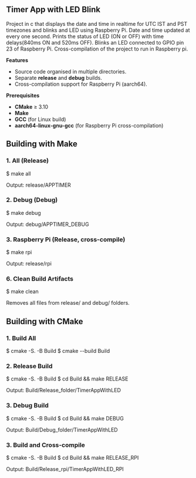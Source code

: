 ## **Timer App with LED Blink**

Project in c that displays the date and time in realtime for UTC IST and PST timezones and blinks and LED using Raspberry Pi. 
Date and time updated at every one second.
Prints the status of LED (ON or OFF) with time delays(840ms ON and 520ms OFF).
Blinks an LED connected to GPIO pin 23 of Raspberry Pi.
Cross-compilation of the project to run in Raspberry pi.

**Features**

* Source code organised in multiple directories.
* Separate **release** and **debug** builds.
* Cross-compilation support for Raspberry Pi (aarch64).

**Prerequisites**

* **CMake** ≥ 3.10
* **Make**
* **GCC** (for Linux build)
* **aarch64-linux-gnu-gcc** (for Raspberry Pi cross-compilation)

## Building with Make

### 1. All (Release)

$ make all

Output: release/APPTIMER

### 2. Debug (Debug)

$ make debug

Output: debug/APPTIMER_DEBUG

### 3. Raspberry Pi (Release, cross-compile)

$ make rpi

Output: release/rpi

### 6. Clean Build Artifacts

$ make clean

Removes all files from release/ and debug/ folders.

## Building with CMake

### 1. Build All
 
$ cmake -S. -B Build
$ cmake --build Build

### 2. Release Build
 
$ cmake -S. -B Build
$ cd Build && make RELEASE

Output: Build/Release_folder/TimerAppWithLED

### 3. Debug Build
 
$ cmake -S. -B Build
$ cd Build && make DEBUG

Output: Build/Debug_folder/TimerAppWithLED

### 3. Build and Cross-compile
 
$ cmake -S. -B Build
$ cd Build && make RELEASE_RPI

Output: Build/Release_rpi/TimerAppWithLED_RPI


